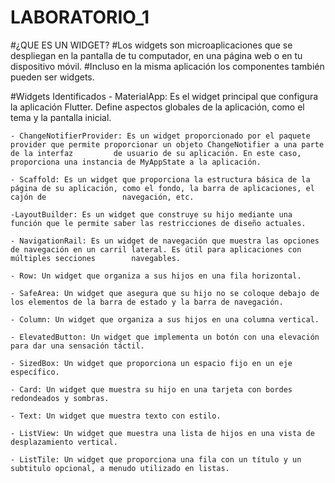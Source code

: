 # LABORATORIO_1

#¿QUE ES UN WIDGET?
    #Los widgets son microaplicaciones que se despliegan en la pantalla de tu computador, en una página web o en tu dispositivo móvil.
    #Incluso en la misma aplicación los componentes también pueden ser widgets.

#Widgets Identificados
    - MaterialApp: Es el widget principal que configura la aplicación Flutter. Define aspectos globales de la aplicación, como el tema y la pantalla inicial.

    - ChangeNotifierProvider: Es un widget proporcionado por el paquete provider que permite proporcionar un objeto ChangeNotifier a una parte de la interfaz         de usuario de su aplicación. En este caso, proporciona una instancia de MyAppState a la aplicación.

    - Scaffold: Es un widget que proporciona la estructura básica de la página de su aplicación, como el fondo, la barra de aplicaciones, el cajón de                 navegación, etc.

    -LayoutBuilder: Es un widget que construye su hijo mediante una función que le permite saber las restricciones de diseño actuales.

    - NavigationRail: Es un widget de navegación que muestra las opciones de navegación en un carril lateral. Es útil para aplicaciones con múltiples secciones        navegables.

    - Row: Un widget que organiza a sus hijos en una fila horizontal.

    - SafeArea: Un widget que asegura que su hijo no se coloque debajo de los elementos de la barra de estado y la barra de navegación.

    - Column: Un widget que organiza a sus hijos en una columna vertical.

    - ElevatedButton: Un widget que implementa un botón con una elevación para dar una sensación táctil.

    - SizedBox: Un widget que proporciona un espacio fijo en un eje específico.

    - Card: Un widget que muestra su hijo en una tarjeta con bordes redondeados y sombras.

    - Text: Un widget que muestra texto con estilo.

    - ListView: Un widget que muestra una lista de hijos en una vista de desplazamiento vertical.

    - ListTile: Un widget que proporciona una fila con un título y un subtitulo opcional, a menudo utilizado en listas.
